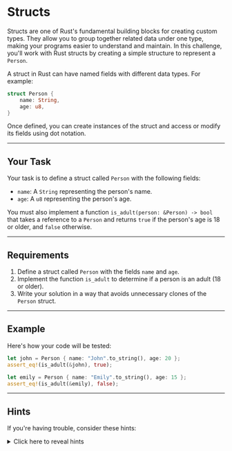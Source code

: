 # Structs

Structs are one of Rust's fundamental building blocks for creating custom types. They allow you to group together related data under one type, making your programs easier to understand and maintain. In this challenge, you'll work with Rust structs by creating a simple structure to represent a `Person`.

A struct in Rust can have named fields with different data types. For example:

```rust
struct Person {
    name: String,
    age: u8,
}
```

Once defined, you can create instances of the struct and access or modify its fields using dot notation.

---

## Your Task

Your task is to define a struct called `Person` with the following fields:

- `name`: A `String` representing the person's name.
- `age`: A `u8` representing the person's age.

You must also implement a function `is_adult(person: &Person) -> bool` that takes a reference to a `Person` and returns `true` if the person's age is 18 or older, and `false` otherwise.

---

## Requirements

1. Define a struct called `Person` with the fields `name` and `age`.
2. Implement the function `is_adult` to determine if a person is an adult (18 or older).
3. Write your solution in a way that avoids unnecessary clones of the `Person` struct.

---

## Example

Here's how your code will be tested:

```rust
let john = Person { name: "John".to_string(), age: 20 };
assert_eq!(is_adult(&john), true);

let emily = Person { name: "Emily".to_string(), age: 15 };
assert_eq!(is_adult(&emily), false);
```

---

## Hints

If you're having trouble, consider these hints:

<details>
  <summary>Click here to reveal hints</summary>

- Use `&` to pass references to avoid unnecessary copies.
- Remember that `String` is a heap-allocated type, and its ownership rules apply when assigning or passing it around.
- Use the `age` field directly in a comparison for the `is_adult` function.

</details>
